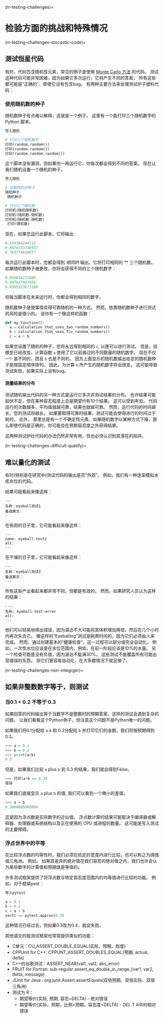 (rr-testing-challenges)=
# 检验方面的挑战和特殊情况

(rr-testing-challenges-stocastic-code)=
## 测试恒星代码

有时，代码包含随机性元素，常见的例子是使用 [Monte Carlo 方法](https://en.wikipedia.org/wiki/Monte_Carlo_method) 的代码。 测试这种代码可能非常困难，因为如果它多次运行，它将产生不同的答案， 所有这些都可能是“正确的”，即使它没有包含bug。 有两种主要方法来处理测试炉子塑料代码：

### 使用随机数的种子

随机数种子有点难以解释，这就是一个例子。 这里有一个能打印三个随机数字的 Python 脚本。

```python
导入随机

# 打印三个随机数字
打印(random.random())
打印(random.random())
打印(random.random.random())
```

这个脚本没有漏洞，但如果你一再运行它，你每次都会得到不同的答案。 现在让我们随机设置一个随机的种子。

```python
导入随机

# 设置随机的种子
随机种子
 随机种子

# 打印三个随机数
打印机(随机随机数)
打印机(随机数.随机数)
打印机(随机数.随机数) 
 打印(随机数)
```

现在，如果您运行此脚本，它将输出

```python
0.134364244112
0.8474333736937
0.763774618977
```

每次运行此脚本时，您都会得到 *相同的* 输出。它将打印相同的 ** 三个随机数。 如果随机数种子被更改，你将会获得不同的三个随机数字：

```python
0.956034271889
0.947827487059
0.0565513677268
```
但每当脚本在未来运行时，你都会得到相同的数字。

随机数种子是使事情变得可靠随机的一种方式。 然而，依靠随机数种子进行测试的风险是很小的。 说你有一个像这样的函数：

```python
def my_function():
  a = calculation_that_uses_two_random_numbers()
  b = calculation_that_uses_fiv_random_numbers()
  c = a + b
```

如果您设置了随机的种子，您将永远得到相同的 `c`, 以便可以进行测试。 但是，说模型已经改变，计算函数 `a` 使用了它以前做过的不同数量的随机数字。 现在不仅 `一个` 是不同的，而且 `b` 也是不同的。 因为上面显示的随机数输出给定的随机数种子是按固定顺序排列。 因此，为计算 `b` 所产生的随机数字将会改变。 这可能导致测试失败，如果实际上没有bug。

#### 测量结果的分布

测试随机输出代码的另一种方式是运行它多次并测试结果的分布。 也许结果可能起伏不定，但在某种容忍程度上总是期望约有10个结果。 这可以受到考验。 代码运行的次数越多，平均值就越可靠，结果也就越可靠。 然而，运行代码的时间越长，您的测试将越长。 如果要取得可靠的结果，测试可能会使得进行的时间过于耗时。 此外， 那里总是有一个不确定性元素，如果随机数字以某种方式下降，那么即使代码是正确的，你可能会在预期容忍度之外获得结果。

这两种测试炉灶代码的办法仍然非常有用，但也必须认识到其潜在的陷井。

(rr-testing-challenges-difficult-quatify)=
## 难以量化的测试

有时(特别是在研究中)测试代码的输出是否“外观”。 例如，我们有一种逐渐模拟水库水位的代码。

结果可能看起来像这样：

```{figure} ../../figures/eyeball-test1.jpg
---
名称：eyeball测试1
备选案文：
-
```

在有雨的日子里，它可能看起来像这样：

```{figure} ../../figures/eyeball-test2.jpg
---
name: eyeball-test2
alt:
---
```

在干燥的日子里，它可能看起来像这样：

```{figure} ../../figures/eyeball-test3.jpg
---
名称：eyeball测试3
备选案文：
---
```

所有这些产出看起来都非常不同，但都是有效的。 然而，如果研究人员认为这样的结果：

```{figure} ../../figures/eyeball-test-error.jpg
----
名称: eyeball-test-errer
alt:
---
```

他们可以轻易地得出错误，因为湖泊不大可能将其体积增加两倍，然后在几个小时内再次失去它。 像这样的“Eyeballing”测试是耗费时间的，因为它们必须由人来完成。 然而，通过创建基本的“健康检查”，这一过程可以部分或完全自动化。 例如，一次性水位应该是在水位范围内，例如，在前一阶段应该是10%的水量。 另一个检查可能是没有负值，因为湖泊不能满30%。 这些测试不能覆盖所有可能出现错误的东西， 但它们更容易自动化，在大多数情况下就足够了。

(rr-testing-challenges-non-integrger)=
## 如果非整数数字等于，则测试

### 当0.1 + 0.2 不等于 0.3

如果回答的代码输出等于当数字不是整数时的预期答案，这样的测试会遇到复杂的问题。 让我们看看这个Python例子，但注意这个问题不是Python唯一的问题。

如果我们将0.1分配给 `a` a 和 0.2分配给 `b` 并打印它们的金额，我们将按预期得到0.3。

```python
>>> a = 0.1
>>> b = 0.2
>>> print(a+b)
0.3
```

但是，如果我们比较 `a` plus `b` 到 0.3 的结果，我们就会得到False。

```python
>>> 打印(a+b == 0.3)
错误
```

如果我们直接显示 `a` plus `b` 的值, 我们可以看到一个微小的差错。

```python
>>> a + b
0.3000000000004
```

这是因为浮点数是实际数字的近似值。 浮点数计算的结果可能取决于编译器或解释器、处理器或系统结构以及正在使用的 CPU 或进程的数量。 这可能是写入测试的主要障碍。

### 浮点世界中的平等

在比较浮点数的均等性时，我们必须在给定的宽度内进行比较，也可以称之为阈值或三角洲。 例如， 如果其差异的绝对值在我们容忍的绝对值之内，我们也许会认为某些数字的计算值和预期值是等值的。

许多测试框架提供了将浮点数与特定容忍度范围内的均等值进行比较的功能。 例如，对于框架pest：

```python
导入pytest

a = 0.1
b = 0.2
c = a + b
sectc == pytest.approx(0.3)
```

这种情况已经过去，但如果0.3改为0.4，就会失败。

其他语文的股测试框架也常常提供类似的功能：

- C单元：CU_ASSERT_DOUBLE_EQUAL(实际，预期，粒度)
- CPPUnit for C++: CPPUNT_ASSERT_DOUBLES_EQUAL(预期, actual, delta)
- C++的谷歌测试：ASSERT_NEAR(val1, val2, abs_error)
- FRUIT for Fortran: sub-regular assert_eq_double_in_range_(var1, var2, delta, message)
- JUnit for Java : org.junit.Assert.assertEquals(双倍预期、双倍实际、双倍三角洲)
- 测试为 R：
  - 期望等价(实际, 预期, 容忍=DELTA) - 绝对错误
  - 期望等价(实际，预期，比例=预期，容忍度=DELTA) - DEL T A中的相对错误
